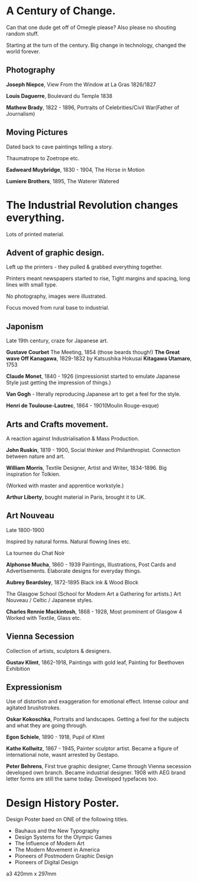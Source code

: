 # A Century of Change.

Can that one dude get off of Omegle please? Also please no shouting random stuff. 

Starting at the turn of the century.
Big change in technology, changed the world forever.

## Photography

**Joseph Niepce**, View From the Window at La Gras 1826/1827

**Louis Daguerre**, Boulevard du Temple 1838

**Mathew Brady**, 1822 - 1896, Portraits of Celebrities/Civil War(Father of Journalism)

## Moving Pictures

Dated back to cave paintings telling a story.

Thaumatrope to Zoetrope etc.

**Eadweard Muybridge**, 1830 - 1904, The Horse in Motion

**Lumiere Brothers**, 1895, The Waterer Watered


# The Industrial Revolution changes everything.

Lots of printed material.

## Advent of graphic design.

Left up the printers - they pulled & grabbed everything together.

Printers meant newspapers started to rise, Tight margins and spacing, long lines with small type.

No photography, images were illustrated.

Focus moved from rural base to industrial.

## Japonism

Late 19th century, craze for Japanese art.

**Gustave Courbet** The Meeting, 1854 (those beards though!)
**The Great wave Off Kanagawa**, 1829-1832 by Katsushika Hokusai
**Kitagawa Utamaro**, 1753

**Claude Monet**, 1840 - 1926 (impressionist started to emulate Japanese Style just getting the impression of things.)

**Van Gogh** - literally reproducing Japanese art to get a feel for the style.

**Henri de Toulouse-Lautrec**, 1864 - 1901(Moulin Rouge-esque)

## Arts and Crafts movement.

A reaction against Industrialisation & Mass Production.  

**John Ruskin**, 1819 - 1900, Social thinker and Philanthropist. Connection between nature and art.

**William Morris**, Textile Designer, Artist and Writer, 1834-1896. Big inspiration for Tolkien.

(Worked with master and apprentice workstyle.)

**Arthur Liberty**, bought material in Paris, brought it to UK.

## Art Nouveau

Late 1800-1900

Inspired by natural forms. Natural flowing lines etc.

La tournee du Chat Noir

**Alphonse Mucha**, 1860 - 1939 Paintings, Illustrations, Post Cards and Advertisements. Elaborate designs for everyday things.

**Aubrey Beardsley**, 1872-1895 Black ink & Wood Block

The Glasgow School (School for Modern Art a Gathering for artists.)
Art Nouveau / Celtic / Japanese styles.

**Charles Rennie Mackintosh**, 1868 - 1928, Most prominent of Glasgow 4 Worked with  Textile, Glass etc.

## Vienna Secession

 Collection of artists, sculptors & designers.

**Gustav Klimt**, 1862-1918, Paintings with gold leaf, Painting for Beethoven Exhibition

## Expressionism

Use of distortion and exaggeration for emotional effect. Intense colour and agitated brushstrokes.

**Oskar Kokoschka**, Portraits and landscapes. Getting a feel for the subjects and what they are going through.  

**Egon Schiele**, 1890 - 1918, Pupil of Klimt

**Kathe Kollwitz**, 1867 - 1945, Painter sculptor artist. Became a figure of international note, wasnt arrested by Gestapo.

**Peter Behrens**, First true graphic designer, Came through Vienna secession developed own branch. Became industrial designer. 1908 with AEG brand letter forms are still the same today. Developed typefaces too.

# Design History Poster.
Design Poster baed on ONE of the following titles.

  - Bauhaus and the New Typography
  - Design Systems for the Olympic Games
  - The Influence of Modern Art
  - The Modern Movement in America
  - Pioneers of Postmodern Graphic Design
  - Pioneers of Digital Design

 a3 420mm x 297mm
